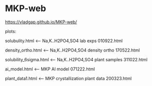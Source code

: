 # MKP-web
https://vladgap.github.io/MKP-web/

plots:

solubulity.html <-- Na,K..H2PO4,SO4 lab exps 010922.html

density_ortho.html <-- Na,K..H2PO4,SO4 density ortho 170522.html

solubility_6sigma.html <-- Na,K..H2PO4,SO4 plant samples 311022.html

ai_model.html <-- MKP AI model 071222.html

plant_data1.html <-- MKP crystallization plant data 200323.html
